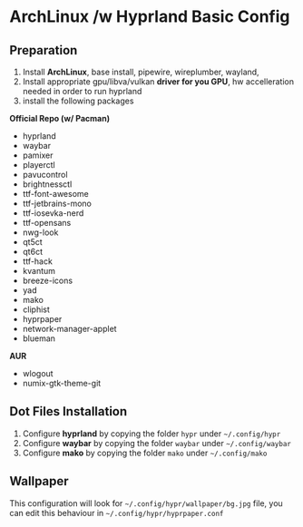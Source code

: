 
# ArchLinux /w Hyprland Basic Config

## Preparation

1. Install **ArchLinux**, base install, pipewire, wireplumber, wayland, 
2. Install appropriate gpu/libva/vulkan **driver for you GPU**, hw accelleration needed in order to run hyprland
3. install the following packages

**Official Repo (w/ Pacman)**
- hyprland
- waybar
- pamixer
- playerctl
- pavucontrol
- brightnessctl
- ttf-font-awesome
- ttf-jetbrains-mono
- ttf-iosevka-nerd
- ttf-opensans
- nwg-look
- qt5ct
- qt6ct
- ttf-hack
- kvantum
- breeze-icons
- yad
- mako
- cliphist
- hyprpaper
- network-manager-applet
- blueman

**AUR**
- wlogout
- numix-gtk-theme-git 


## Dot Files Installation

1. Configure **hyprland** by copying the folder ``hypr`` under ``~/.config/hypr``
2. Configure **waybar** by copying the folder ``waybar`` under ``~/.config/waybar``
3. Configure **mako** by copying the folder ``mako`` under ``~/.config/mako``


## Wallpaper

This configuration will look for ``~/.config/hypr/wallpaper/bg.jpg`` file, you can edit this behaviour in ``~/.config/hypr/hyprpaper.conf``


